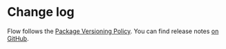 # Change log

Flow follows the [Package Versioning Policy](https://pvp.haskell.org).
You can find release notes [on GitHub](https://github.com/tfausak/flow/releases).
